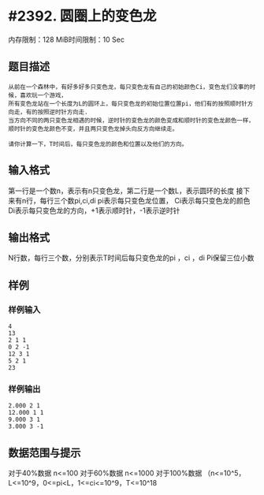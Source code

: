 # #2392. 圆圈上的变色龙

内存限制：128 MiB时间限制：10 Sec

## 题目描述

    从前在一个森林中，有好多好多只变色龙，每只变色龙有自己的初始颜色Ci，变色龙们没事的时候，喜欢玩一个游戏，
    所有变色龙站在一个长度为L的圆环上，每只变色龙的初始位置位置pi，他们有的按照顺时针方向走，有的按照逆时针方向走.
    当方向不同的两只变色龙相遇的时候，逆时针的变色龙的颜色变成和顺时针的变色龙颜色一样，顺时针的变色龙颜色不变，并且两只变色龙掉头向反方向继续走。

    请你计算一下，T时间后，每只变色龙的颜色和位置以及他们的方向。

## 输入格式


第一行是一个数n，表示有n只变色龙，第二行是一个数L，表示圆环的长度
接下来有n行，每行三个数pi,ci,di
pi表示每只变色龙位置，
Ci表示每只变色龙的颜色
Di表示每只变色龙的方向，+1表示顺时针，-1表示逆时针

## 输出格式

N行数，每行三个数，分别表示T时间后每只变色龙的pi ，ci ，di
Pi保留三位小数

## 样例

### 样例输入

    
    4
    13
    2 1 1
    0 2 -1
    12 3 1
    5 2 1
    23
    
    

### 样例输出

    
    2.000 2 1
    12.000 1 1
    9.000 3 1
    3.000 3 -1
    
    
    

## 数据范围与提示

对于40%数据   n<=100
对于60%数据   n<=1000
对于100%数据     （n<=10^5，L<=10^9，0<=pi<L，1<=ci<=10^9，T<=10^18
